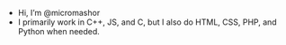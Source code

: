 - Hi, I’m @micromashor
- I primarily work in C++, JS, and C, but I also do HTML, CSS, PHP, and Python when needed.

<!---
micromashor/micromashor is a ✨ special ✨ repository because its `README.md` (this file) appears on your GitHub profile.
You can click the Preview link to take a look at your changes.
--->
